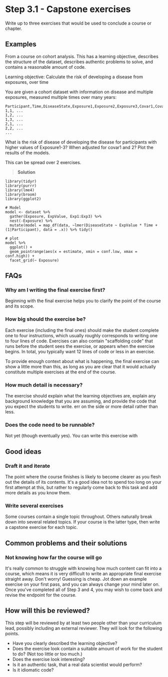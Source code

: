 # Step 3.1 - Capstone exercises

Write up to three exercises that would be used to conclude a course or chapter.

## Examples

From a course on cohort analysis. This has a learning objective, describes the structure of the dataset, describes authentic problems to solve, and contains a reasonable amount of code.

Learning objective: Calculate the risk of developing a disease from exposures, over time
 
You are given a cohort dataset with information on disease and multiple
exposures, measured multiple times over many years:

```
Participant,Time,DiseaseState,Exposure1,Exposure2,Exposure3,Covar1,Covar2
1,1, ...
1,2, ...
1,3, ...
2,1, ...
2,2, ...
...
```

What is the risk of disease of developing the disease for participants with 
higher values of Exposure1-3? When adjusted for covar1 and 2? Plot the results
of the models.

This can be spread over 2 exercises. 

> **Solution** 

```{r}
library(tidyr)
library(purrr)
library(lme4)
library(broom)
library(ggplot2)

# Model
model <- dataset %>% 
  gather(Exposure, ExpValue, Exp1:Exp3) %>% 
  nest(-Exposure) %>% 
  mutate(model = map_df(data, ~lmer(DiseaseState ~ ExpValue * Time + (1|Participant), data = .x)) %>% tidy()

# plot
model %>% 
  ggplot() +
  geom_pointrange(aes(x = estimate, xmin = conf.low, xmax = conf.high)) +
  facet_grid(~ Exposure)
```


## FAQs

### Why am I writing the final exercise first?

Beginning with the final exercise helps you to clarify the point of the course and its scope. 

### How big should the exercise be?

Each exercise (including the final ones) should make the student complete one to four instructions, which usually roughly corresponds to writing one to four lines of code. Exercises can also contain "scaffolding code" that runs before the student sees the exercise, or appears when the exercise begins. In total, you typically want 12 lines of code or less in an exercise.

To provide enough context about what is happening, the final exercise can show a little more than this, as long as you are clear that it would actually constitute multiple exercises at the end of the course.

### How much detail is necessary?

The exercise should explain what the learning objectives are, explain any background knowledge that you are assuming, and provide the code that you expect the students to write. err on the side or more detail rather than less.

### Does the code need to be runnable?

Not yet (though eventually yes). You can write this exercise with 


## Good ideas

### Draft it and iterate

The point where the course finishes is likely to become clearer as you flesh out the details of its contents. It's a good idea not to spend too long on your first attempt at this, but rather to regularly come back to this task and add more details as you know them.

### Write several exercises

Some courses contain a single topic throughout. Others naturally break down into several related topics. If your course is the latter type, then write a capstone exercise for each topic.


## Common problems and their solutions

### Not knowing how far the course will go

It's really common to struggle with knowing how much content can fit into a course, which means it is very difficult to write an appropriate final exercise straight away. Don't worry! Guessing is cheap. Jot down an example exercise on your first pass, and you can always change your mind later on. Once you've completed all of Step 3 and 4, you may wish to come back and revise the endpoint for the course. 


## How will this be reviewed?

This step will be reviewed by at least two people other than your curriculum lead, possibly including an external reviewer. They will look for the following points.

- Have you clearly described the learning objective?
- Does the exercise look contain a suitable amount of work for the student to do? (Not too little or too much.)
- Does the exercise look interesting?
- Is it an authentic task, that a real data scientist would perform?
- Is it idiomatic code?


